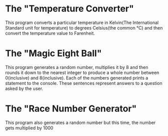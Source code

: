 # The "Temperature Converter" 
This program converts a particular temperature in Kelvin(The International Standard unit for temperature) to degrees Celsius(the common °C) and then convert the temperature value to Farenheit.
# The "Magic Eight Ball" 
This program generates a random number, multiplies it by 8 and then rounds it down to the nearest integer to produce a whole number between 0(inclusive) and 8(inclusive). Each of the numbers generated prints a statement to the console. These sentences represent answers to a question asked by the user.
# The "Race Number Generator" 
This program also generates a random number but this time, the number gets multiplied by 1000 
